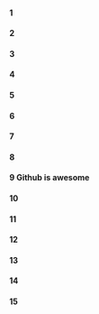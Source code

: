 #### 1
#### 2
#### 3
#### 4
#### 5
#### 6
#### 7
#### 8
#### 9 Github is awesome
#### 10
#### 11
#### 12
#### 13
#### 14
#### 15